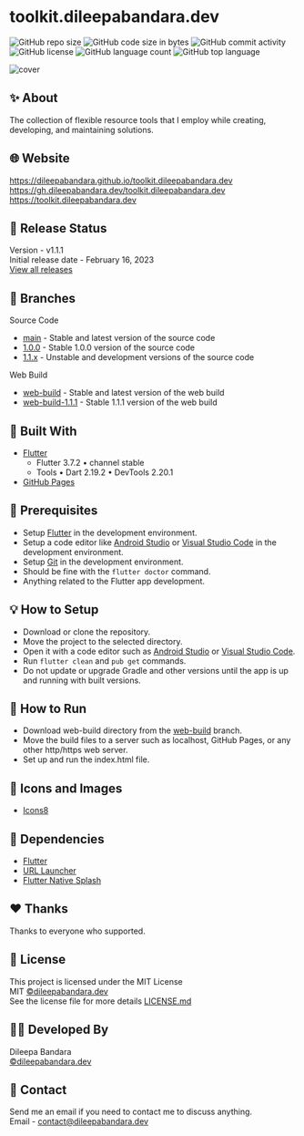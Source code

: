 # toolkit.dileepabandara.dev

![GitHub repo size](https://img.shields.io/github/repo-size/dileepabandara/toolkit.dileepabandara.dev?color=d62936)
![GitHub code size in bytes](https://img.shields.io/github/languages/code-size/dileepabandara/toolkit.dileepabandara.dev?color=d4ad21)
![GitHub commit activity](https://img.shields.io/github/commit-activity/m/dileepabandara/toolkit.dileepabandara.dev?color=138a3d)
![GitHub license](https://img.shields.io/github/license/dileepabandara/toolkit.dileepabandara.dev?color=eb7005)
![GitHub language count](https://img.shields.io/github/languages/count/dileepabandara/toolkit.dileepabandara.dev?color=1f77b4)
![GitHub top language](https://img.shields.io/github/languages/top/dileepabandara/toolkit.dileepabandara.dev?color=7f0c7f)

![cover](https://user-images.githubusercontent.com/80202913/219399691-cac6d791-c02c-4676-8491-b3dd11694f1d.png)

## ✨ About

The collection of flexible resource tools that I employ while creating, developing, and maintaining solutions.

## 🌐 Website

<https://dileepabandara.github.io/toolkit.dileepabandara.dev>  
<https://gh.dileepabandara.dev/toolkit.dileepabandara.dev>  
<https://toolkit.dileepabandara.dev>

## 🎉 Release Status

Version - v1.1.1  
Initial release date - February 16, 2023  
[View all releases](https://github.com/dileepabandara/toolkit.dileepabandara.dev/releases)

## 🍃 Branches

Source Code

- [main](https://github.com/dileepabandara/toolkit.dileepabandara.dev/tree/main) - Stable and latest version
  of the source code
- [1.0.0](https://github.com/dileepabandara/toolkit.dileepabandara.dev/tree/1.0.0) - Stable 1.0.0 version of
  the source code
- [1.1.x](https://github.com/dileepabandara/toolkit.dileepabandara.dev/tree/1.1.x) - Unstable and
  development versions of the source code

Web Build

- [web-build](https://github.com/dileepabandara/toolkit.dileepabandara.dev/tree/web-build) - Stable and
  latest version of the web build
- [web-build-1.1.1](https://github.com/dileepabandara/toolkit.dileepabandara.dev/tree/web-build-1.1.1) -
  Stable 1.1.1 version of the web build

## 💙 Built With

- [Flutter](https://flutter.dev)
    - Flutter 3.7.2 • channel stable
    - Tools • Dart 2.19.2 • DevTools 2.20.1
- [GitHub Pages](https://pages.github.com)

## 📌 Prerequisites

- Setup [Flutter](https://flutter.dev) in the development environment.
- Setup a code editor like [Android Studio](https://developer.android.com/studio)
  or [Visual Studio Code](https://code.visualstudio.com) in the development environment.
- Setup [Git](https://git-scm.com) in the development environment.
- Should be fine with the `flutter doctor` command.
- Anything related to the Flutter app development.

## 💡 How to Setup

- Download or clone the repository.
- Move the project to the selected directory.
- Open it with a code editor such as [Android Studio](https://developer.android.com/studio)
  or [Visual Studio Code](https://code.visualstudio.com).
- Run `flutter clean` and `pub get` commands.
- Do not update or upgrade Gradle and other versions until the app is up and running with built
  versions.

## 🚀 How to Run

- Download web-build directory from
  the [web-build](https://github.com/dileepabandara/toolkit.dileepabandara.dev/tree/web-build) branch.
- Move the build files to a server such as localhost, GitHub Pages, or any other http/https web
  server.
- Set up and run the index.html file.

## 📸 Icons and Images

- [Icons8](https://icons8.com)

## 💎 Dependencies

- [Flutter](https://flutter.dev)
- [URL Launcher](https://pub.dev/packages/url_launcher)
- [Flutter Native Splash](https://pub.dev/packages/flutter_native_splash)

## ❤️ Thanks

Thanks to everyone who supported.

## 📜 License

This project is licensed under the MIT License  
MIT [©dileepabandara.dev](https://dileepabandara.dev)  
See the license file for more
details [LICENSE.md](https://github.com/dileepabandara/toolkit.dileepabandara.dev/blob/main/LICENSE)

## 👨‍💻 Developed By

Dileepa Bandara  
[©dileepabandara.dev](https://dileepabandara.dev)

## 💬 Contact

Send me an email if you need to contact me to discuss anything.  
Email - contact@dileepabandara.dev  
